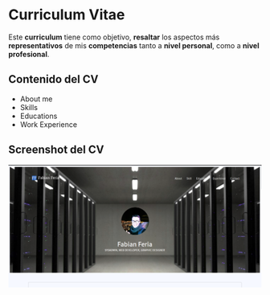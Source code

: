 # Curriculum Vitae

Este **curriculum** tiene como objetivo, **resaltar** los aspectos más **representativos** de mis **competencias** tanto a **nivel personal**, como a **nivel profesional**.

## Contenido del CV

- About me
- Skills
- Educations
- Work Experience

## Screenshot del CV

![Curriculum Vitae](img/Screenshot.png)

